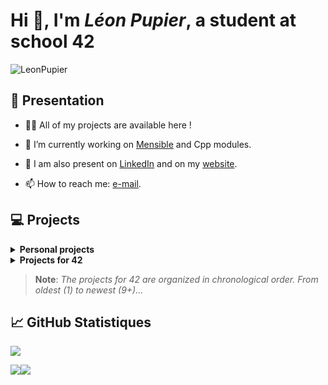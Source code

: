 <h1 align="left">Hi 👋, I'm <i>Léon Pupier</i>, a student at school 42</h1>

<p align="left"> <img src="https://komarev.com/ghpvc/?username=LeonPupier&label=Profile%20views&color=0e75b6&style=flat" alt="LeonPupier" /> </p>

## 📕 Presentation

- 👨‍💻 All of my projects are available here !

- 🌱 I’m currently working on [Mensible](https://github.com/LeonPupier/Mensible) and Cpp modules.

- 📝 I am also present on [LinkedIn](https://www.linkedin.com/in/léon-pupier-3ba10a250/) and on my [website](https://leonpupier.fr).

- 📫 How to reach me: [e-mail](mailto:public_contact.l2qt6@slmail.me).

## 💻 Projects

<details close>
   <summary><b>Personal projects</b></summary>

   * [Mensible](https://github.com/LeonPupier/Mensible/)
   * [Reminder](https://github.com/LeonPupier/Reminder/)
   * [GameEngine](https://github.com/LeonPupier/GameEngine/)
   * [Maze-Solving](https://github.com/LeonPupier/Maze-solving/)

</details>

<details close>
   <summary><b>Projects for 42</b></summary>

   0. [Libft](https://github.com/LeonPupier/Libft/)
   1. [Born-To-Be-Root](https://github.com/LeonPupier/b2br-commands)
   2. [Ft_Printf](https://github.com/LeonPupier/ft_printf)
   3. [Get-Next-Line](https://github.com/LeonPupier/Get-Next-Line)
   4. [FdF](https://github.com/LeonPupier/FdF)
   5. [Minitalk](https://github.com/LeonPupier/Minitalk)
   6. [Push_Swap](https://github.com/LeonPupier/Push_swap)
   7. [Philosophers](https://github.com/LeonPupier/Philosophers)
   8. [Minishell](https://github.com/LeonPupier/Minishell)
   9. CPP Modules
      * [9.00](https://github.com/LeonPupier/Cpp00)
      * [9.01](https://github.com/LeonPupier/Cpp01)
      * [9.02](https://github.com/LeonPupier/Cpp02)
      * [9.03](https://github.com/LeonPupier/Cpp03)
      * [9.04](https://github.com/LeonPupier/Cpp04)
   10. [Cub3D](https://github.com/aLeuleu/cub3d)

</details>

> **Note**:
> *The projects for 42 are organized in chronological order. From oldest (1) to newest (9+)...*

## 📈 GitHub Statistiques
<p display="left"><img src="http://github-profile-summary-cards.vercel.app/api/cards/profile-details?username=LeonPupier&theme=transparent"/>
<p display="left"><img src="http://github-profile-summary-cards.vercel.app/api/cards/stats?username=LeonPupier&theme=transparent"
   display="left"><img src="http://github-profile-summary-cards.vercel.app/api/cards/repos-per-language?username=LeonPupier&theme=transparent"/>
